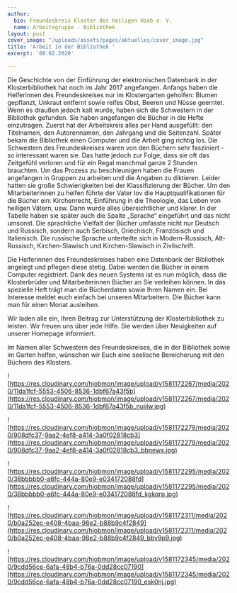 ```yaml
---
author:
  bio: Freundeskreis Kloster des heiligen Hiob e. V.
  name: Arbeitsgruppe - Bibliothek
layout: post
cover_image: "/uploads/assets/pages/aktuelles/cover_image.jpg"
title: 'Arbeit in der Bibliothek '
excerpt: '08.02.2020'

---
```

Die Geschichte von der Einführung der elektronischen Datenbank in der Klosterbibliothek hat noch im Jahr 2017 angefangen. Anfangs haben die Helferinnen des Freundeskreises nur im Klostergarten geholfen: Blumen gepflanzt, Unkraut entfernt sowie reifes Obst, Beeren und Nüsse geerntet. Wenn es draußen jedoch kalt wurde, haben sich die Schwestern in der Bibliothek gefunden. Sie haben angefangen die Bücher in die Hefte einzutragen. Zuerst hat der Arbeitskreis alles per Hand ausgefüllt: den Titelnamen, den Autorennamen, den Jahrgang und die Seitenzahl. Später bekam die Bibliothek einen Computer und die Arbeit ging richtig los. Die Schwestern des Freundeskreises waren von den Büchern sehr fasziniert - so interessant waren sie. Das hatte jedoch zur Folge, dass sie oft das Zeitgefühl verloren und für ein Regal manchmal ganze 2 Stunden brauchten. Um das Prozess zu beschleunigen haben die Frauen angefangen in Gruppen zu arbeiten und die Angaben zu diktieren. Leider hatten sie große Schwierigkeiten bei der Klassifizierung der Bücher. Um den Mitarbeiterinnen zu helfen führte der Vater Iov die Hauptqualifikationen für die Bücher ein: Kirchenrecht, Einführung in die Theologie, das Leben von heiligen Vätern, usw. Dann wurde alles übersichtlicher und klarer. In der Tabelle haben sie später auch die Spalte „Sprache“ eingeführt und das nicht umsonst. Die sprachliche Vielfalt der Bücher umfasste nicht nur Deutsch und Russisch, sondern auch Serbisch, Griechisch, Französisch und Italienisch. Die russische Sprache unterteilte sich in Modern-Russisch, Alt-Russisch, Kirchen-Slawisch und Kirchen-Slawisch in Zivilschrift.

Die Helferinnen des Freundeskreises haben eine Datenbank der Bibliothek angelegt und pflegen diese stetig. Dabei werden die Bücher in einem Computer registriert. Dank des neuen Systems ist es nun möglich, dass die Klosterbrüder und Mitarbeiterinnen Bücher an Sie verleihen können. In das spezielle Heft trägt man die Bücherdaten sowie Ihren Namen ein. Bei Interesse meldet euch einfach bei unseren Mitarbeitern. Die Bücher kann man für einen Monat ausleihen.

Wir laden alle ein, Ihren Beitrag zur Unterstützung der Klosterbibliothek zu leisten. Wir freuen uns über jede Hilfe. Sie werden über Neuigkeiten auf unserer Homepage informiert.

Im Namen aller Schwestern des Freundeskreises, die in der Bibliothek sowie im Garten helfen, wünschen wir Euch eine seelische Bereicherung mit den Büchern des Klosters.

![https://res.cloudinary.com/hiobmon/image/upload/v1581172267/media/2020/11da1fcf-5553-4506-8536-1dbf67a43f5b](https://res.cloudinary.com/hiobmon/image/upload/v1581172267/media/2020/11da1fcf-5553-4506-8536-1dbf67a43f5b_nuiilw.jpg)

![https://res.cloudinary.com/hiobmon/image/upload/v1581172279/media/2020/908dfc37-9aa2-4ef8-a414-3a0f02818cb3](https://res.cloudinary.com/hiobmon/image/upload/v1581172279/media/2020/908dfc37-9aa2-4ef8-a414-3a0f02818cb3_bbnewx.jpg)

![https://res.cloudinary.com/hiobmon/image/upload/v1581172295/media/2020/38bbbbb0-a6fc-444a-80e9-e034172088fd](https://res.cloudinary.com/hiobmon/image/upload/v1581172295/media/2020/38bbbbb0-a6fc-444a-80e9-e034172088fd_kgkqrp.jpg)

![https://res.cloudinary.com/hiobmon/image/upload/v1581172311/media/2020/b0a252ec-e408-4baa-98e2-b88b9c4f2849](https://res.cloudinary.com/hiobmon/image/upload/v1581172311/media/2020/b0a252ec-e408-4baa-98e2-b88b9c4f2849_bbv9p9.jpg)

![https://res.cloudinary.com/hiobmon/image/upload/v1581172345/media/2020/9cdd56ce-6afa-48b4-b76a-0dd28cc07190](https://res.cloudinary.com/hiobmon/image/upload/v1581172345/media/2020/9cdd56ce-6afa-48b4-b76a-0dd28cc07190_esk0nj.jpg)